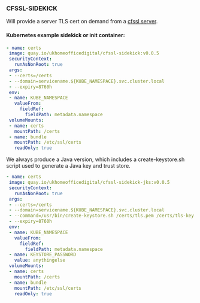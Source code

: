 ### CFSSL-SIDEKICK

Will provide a server TLS cert on demand from a [cfssl server](https://github.com/cloudflare/cfssl/blob/master/doc/api/intro.txt).

#### Kubernetes example sidekick or init container:

```YAML
- name: certs
 image: quay.io/ukhomeofficedigital/cfssl-sidekick:v0.0.5
 securityContext:
   runAsNonRoot: true
 args:
 - --certs=/certs
 - --domain=servicename.${KUBE_NAMESPACE}.svc.cluster.local
 - --expiry=8760h
 env:
 - name: KUBE_NAMESPACE
   valueFrom:
     fieldRef:
       fieldPath: metadata.namespace
 volumeMounts:
 - name: certs
   mountPath: /certs
 - name: bundle
   mountPath: /etc/ssl/certs
   readOnly: true
```

We always produce a Java version, which includes a create-keystore.sh script used to generate a Java key and trust store.

```YAML
- name: certs
 image: quay.io/ukhomeofficedigital/cfssl-sidekick-jks:v0.0.5
 securityContext:
   runAsNonRoot: true
 args:
 - --certs=/certs
 - --domain=servicename.${KUBE_NAMESPACE}.svc.cluster.local
 - --command=/usr/bin/create-keystore.sh /certs/tls.pem /certs/tls-key.pem /etc/ssl/certs/acp-root.crt
 - --expiry=8760h
 env:
 - name: KUBE_NAMESPACE
   valueFrom:
     fieldRef:
       fieldPath: metadata.namespace
 - name: KEYSTORE_PASSWORD
   value: anythingelse
 volumeMounts:
 - name: certs
   mountPath: /certs
 - name: bundle
   mountPath: /etc/ssl/certs
   readOnly: true
```


